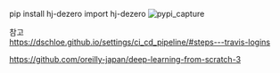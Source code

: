 pip install hj-dezero
import hj-dezero
![pypi_capture](https://user-images.githubusercontent.com/73815944/111421185-e7f8ff80-872f-11eb-8c8f-618189ddb2aa.PNG)


참고  
https://dschloe.github.io/settings/ci_cd_pipeline/#steps---travis-logins

https://github.com/oreilly-japan/deep-learning-from-scratch-3
